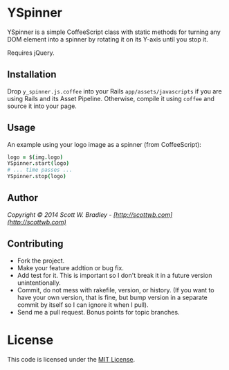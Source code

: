 # YSpinner

YSpinner is a simple CoffeeScript class with static methods for turning any DOM element into a spinner by rotating it on its Y-axis until you stop it.

Requires jQuery.

## Installation
Drop `y_spinner.js.coffee` into your Rails `app/assets/javascripts` if you are using Rails and its Asset Pipeline. Otherwise, compile it using `coffee` and source it into your page.

## Usage

An example using your logo image as a spinner (from CoffeeScript):

```coffee
logo = $(img.logo)
YSpinner.start(logo)
# ... time passes ...
YSpinner.stop(logo)
```

## Author

_Copyright &copy; 2014 Scott W. Bradley - [http://scottwb.com](http://scottwb.com)_

## Contributing

* Fork the project.
* Make your feature addtion or bug fix.
* Add test for it. This is important so I don't break it in a future version unintentionally.
* Commit, do not mess with rakefile, version, or history. (If you want to have your own version, that is fine, but bump version in a separate commit by itself so I can ignore it when I pull).
* Send me a pull request. Bonus points for topic branches.

# License

This code is licensed under the [MIT License](https://github.com/scottwb/y-spinner/blob/master/LICENSE.md).
